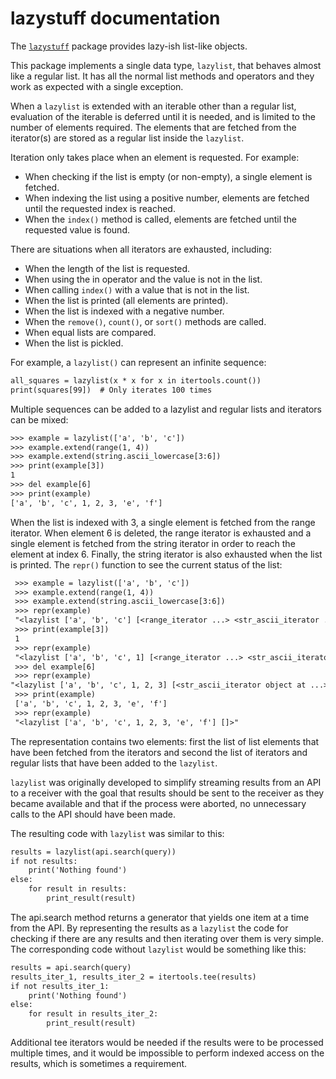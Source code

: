 # lazystuff documentation

The [`lazystuff`](#module-lazystuff) package provides lazy-ish list-like objects.

This package implements a single data type, `lazylist`, that
behaves almost like a regular list. It has all the normal list methods
and operators and they work as expected with a single exception.

When a `lazylist` is extended with an iterable other than a
regular list, evaluation of the iterable is deferred until it is
needed, and is limited to the number of elements required. The
elements that are fetched from the iterator(s) are stored as a regular
list inside the `lazylist`.

Iteration only takes place when an element is requested. For example:

* When checking if the list is empty (or non-empty), a single element
  is fetched.
* When indexing the list using a positive number, elements are fetched
  until the requested index is reached.
* When the `index()` method is called, elements are fetched
  until the requested value is found.

There are situations when all iterators are exhausted, including:

* When the length of the list is requested.
* When using the in operator and the value is not in the list.
* When calling `index()` with a value that is not in the list.
* When the list is printed (all elements are printed).
* When the list is indexed with a negative number.
* When the `remove()`, `count()`, or `sort()` methods are called.
* When equal lists are compared.
* When the list is pickled.

For example, a `lazylist()` can represent an infinite sequence:

```default
all_squares = lazylist(x * x for x in itertools.count())
print(squares[99])  # Only iterates 100 times
```

Multiple sequences can be added to a lazylist and regular lists and
iterators can be mixed:

```default
>>> example = lazylist(['a', 'b', 'c'])
>>> example.extend(range(1, 4))
>>> example.extend(string.ascii_lowercase[3:6])
>>> print(example[3])
1
>>> del example[6]
>>> print(example)
['a', 'b', 'c', 1, 2, 3, 'e', 'f']
```

When the list is indexed with 3, a single element is fetched from the
range iterator. When element 6 is deleted, the range iterator is
exhausted and a single element is fetched from the string iterator in
order to reach the element at index 6. Finally, the string iterator is
also exhausted when the list is printed. The `repr()` function
to see the current status of the list:

```default
 >>> example = lazylist(['a', 'b', 'c'])
 >>> example.extend(range(1, 4))
 >>> example.extend(string.ascii_lowercase[3:6])
 >>> repr(example)
 "<lazylist ['a', 'b', 'c'] [<range_iterator ...> <str_ascii_iterator ...>]>"
 >>> print(example[3])
 1
 >>> repr(example)
 "<lazylist ['a', 'b', 'c', 1] [<range_iterator ...> <str_ascii_iterator ...>]>"
 >>> del example[6]
 >>> repr(example)
"<lazylist ['a', 'b', 'c', 1, 2, 3] [<str_ascii_iterator object at ...>]>"
 >>> print(example)
 ['a', 'b', 'c', 1, 2, 3, 'e', 'f']
 >>> repr(example)
 "<lazylist ['a', 'b', 'c', 1, 2, 3, 'e', 'f'] []>"
```

The representation contains two elements: first the list of list
elements that have been fetched from the iterators and second the list
of iterators and regular lists that have been added to the
`lazylist`.

`lazylist` was originally developed to simplify streaming
results from an API to a receiver with the goal that results should be
sent to the receiver as they became available and that if the process
were aborted, no unnecessary calls to the API should have been made.

The resulting code with `lazylist` was similar to this:

```default
results = lazylist(api.search(query))
if not results:
    print('Nothing found')
else:
    for result in results:
        print_result(result)
```

The api.search method returns a generator that yields one item at a
time from the API. By representing the results as a
`lazylist` the code for checking if there are any results
and then iterating over them is very simple. The corresponding code
without `lazylist` would be something like this:

```default
results = api.search(query)
results_iter_1, results_iter_2 = itertools.tee(results)
if not results_iter_1:
    print('Nothing found')
else:
    for result in results_iter_2:
        print_result(result)
```

Additional tee iterators would be needed if the results were to be
processed multiple times, and it would be impossible to perform
indexed access on the results, which is sometimes a requirement.
